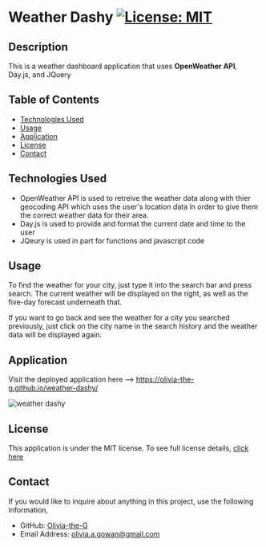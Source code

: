 # Weather Dashy [![License: MIT](https://img.shields.io/badge/License-MIT-yellow?style=flat-square&link=https%3A%2F%2Fopensource.org%2Flicense%2Fmit%2F)](https://opensource.org/license/mit/)

## Description 
This is a weather dashboard application that uses **OpenWeather API**, Day.js, and JQuery

## Table of Contents

- [Technologies Used](#technologies-used)
- [Usage](#usage)
- [Application](#application)
- [License](#license)
- [Contact](#contact)

## Technologies Used
- OpenWeather API is used to retreive the weather data along with thier geocoding API which uses the user's location data in order to give them the correct weather data for their area.
- Day.js is used to provide and format the current date and time to the user 
- JQeury is used in part for functions and javascript code

## Usage
To find the weather for your city, just type it into the search bar and press search. The current weather will be displayed on the right, as well as the five-day forecast underneath that. 

If you want to go back and see the weather for a city you searched previously, just click on the city name in the search history and the weather data will be displayed again. 

## Application
Visit the deployed application here --> https://olivia-the-g.github.io/weather-dashy/ 

![weather dashy](https://github.com/Olivia-the-G/weather-dashy/assets/130778807/7c9698c0-c3bd-48ca-adfb-e0b7061e38e8)

## License
This application is under the MIT license. To see full license details, [click here](https://opensource.org/license/mit/)

## Contact

If you would like to inquire about anything in this project, use the following information,
- GitHub: [Olivia-the-G](https://github.com/Olivia-the-G)
- Email Address: olivia.a.gowan@gmail.com
